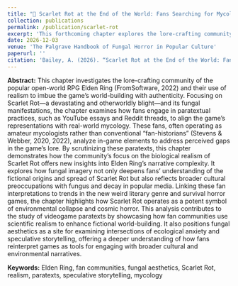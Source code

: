 ```yaml
---
title: "🍄 Scarlet Rot at the End of the World: Fans Searching for Mycological Authenticity within Elden Rings Cosmic Horror (forthcoming)"
collection: publications
permalink: /publication/scarlet-rot
excerpt: 'This forthcoming chapter explores the lore-crafting community of Elden Ring and their use of realism, particularly through amateur mycological analysis, to enhance the game’s world-building, focusing on the Scarlet Rot blight and its fungal manifestations. By examining fan-produced paratexts, it reveals how these interpretations reflect broader cultural anxieties about decay, environmental collapse, and cosmic horror.'
date: 2026-12-03
venue: 'The Palgrave Handbook of Fungal Horror in Popular Culture'
paperurl: ''
citation: 'Bailey, A. (2026). “Scarlet Rot at the End of the World: Fans Searching for Mycological Authenticity within Elden Ring's Cosmic Horror.” In The Palgrave Handbook of Fungal Horror in Popular Culture. Edited by Katarina Gregersdotter and Berit Åstrom. Palgrave Macmillan.'
---
```


<b>Abstract:</b> This chapter investigates the lore-crafting community of the popular open-world RPG Elden Ring (FromSoftware, 2022) and their use of realism to imbue the game’s world-building with authenticity. Focusing on Scarlet Rot—a devastating and otherworldly blight—and its fungal manifestations, the chapter examines how fans engage in paratextual practices, such as YouTube essays and Reddit threads, to align the game’s representations with real-world mycology. These fans, often operating as amateur mycologists rather than conventional “fan-historians” (Stevens & Webber, 2020, 2022), analyze in-game elements to address perceived gaps in the game’s lore. By scrutinizing these paratexts, this chapter demonstrates how the community’s focus on the biological realism of Scarlet Rot offers new insights into Elden Ring’s narrative complexity. It explores how fungal imagery not only deepens fans’ understanding of the fictional origins and spread of Scarlet Rot but also reflects broader cultural preoccupations with fungus and decay in popular media. Linking these fan interpretations to trends in the new weird literary genre and survival horror games, the chapter highlights how Scarlet Rot operates as a potent symbol of environmental collapse and cosmic horror. This analysis contributes to the study of videogame paratexts by showcasing how fan communities use scientific realism to enhance fictional world-building. It also positions fungal aesthetics as a site for examining intersections of ecological anxiety and speculative storytelling, offering a deeper understanding of how fans reinterpret games as tools for engaging with broader cultural and environmental narratives.


<b>Keywords:</b> Elden Ring, fan communities, fungal aesthetics, Scarlet Rot, realism, paratexts, speculative storytelling, mycology

